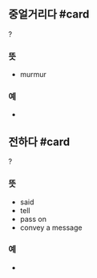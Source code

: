 ## 중얼거리다 #card
?
### 뜻
- murmur
### 예
-
<!--SR:!2025-03-16,1,130-->

## 전하다 #card
?
### 뜻
- said
- tell
- pass on
- convey a message
### 예
-
<!--SR:!2025-03-10,9,210-->
